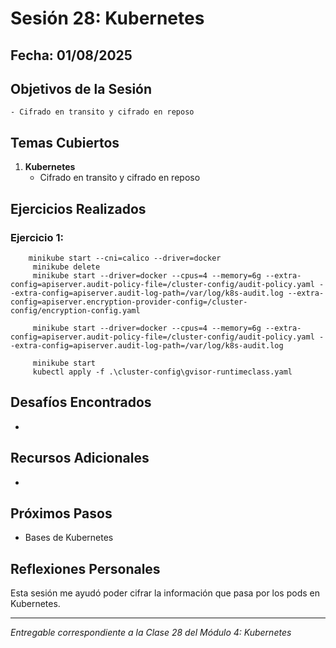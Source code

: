 # Sesión 28: Kubernetes

## Fecha: 01/08/2025

## Objetivos de la Sesión

	- Cifrado en transito y cifrado en reposo

## Temas Cubiertos

1. **Kubernetes**
   - Cifrado en transito y cifrado en reposo

## Ejercicios Realizados

### Ejercicio 1: 

```kubernetes
	minikube start --cni=calico --driver=docker
	 minikube delete
	 minikube start --driver=docker --cpus=4 --memory=6g --extra-config=apiserver.audit-policy-file=/cluster-config/audit-policy.yaml --extra-config=apiserver.audit-log-path=/var/log/k8s-audit.log --extra-config=apiserver.encryption-provider-config=/cluster-config/encryption-config.yaml

	 minikube start --driver=docker --cpus=4 --memory=6g --extra-config=apiserver.audit-policy-file=/cluster-config/audit-policy.yaml --extra-config=apiserver.audit-log-path=/var/log/k8s-audit.log

	 minikube start
	 kubectl apply -f .\cluster-config\gvisor-runtimeclass.yaml
```
## Desafíos Encontrados

- 

## Recursos Adicionales

- 

## Próximos Pasos

- Bases de Kubernetes

## Reflexiones Personales

Esta sesión me ayudó poder cifrar la información que pasa por los pods en Kubernetes.

---

*Entregable correspondiente a la Clase 28 del Módulo 4: Kubernetes*